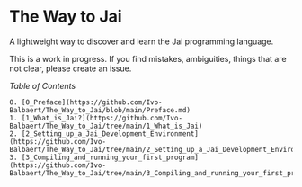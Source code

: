 # The Way to Jai
A lightweight way to discover and learn the Jai programming language.

This is a work in progress.
If you find mistakes, ambiguities, things that are not clear, please create an issue.

_Table of Contents_

    0. [0_Preface](https://github.com/Ivo-Balbaert/The_Way_to_Jai/blob/main/Preface.md)
    1. [1_What_is_Jai?](https://github.com/Ivo-Balbaert/The_Way_to_Jai/tree/main/1_What_is_Jai)
    2. [2_Setting_up_a_Jai_Development_Environment](https://github.com/Ivo-Balbaert/The_Way_to_Jai/tree/main/2_Setting_up_a_Jai_Development_Environment)
    3. [3_Compiling_and_running_your_first_program](https://github.com/Ivo-Balbaert/The_Way_to_Jai/tree/main/3_Compiling_and_running_your_first_program)
